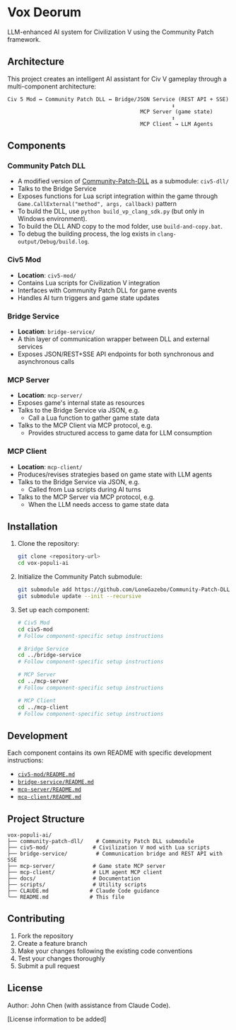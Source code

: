 # Vox Deorum

LLM-enhanced AI system for Civilization V using the Community Patch framework.

## Architecture

This project creates an intelligent AI assistant for Civ V gameplay through a multi-component architecture:

```
Civ 5 Mod ↔ Community Patch DLL ↔ Bridge/JSON Service (REST API + SSE)
                                                    ↕
                                          MCP Server (game state)
                                                    ↕  
                                          MCP Client → LLM Agents
```

## Components

### Community Patch DLL
- A modified version of [Community-Patch-DLL](https://github.com/LoneGazebo/Community-Patch-DLL) as a submodule: `civ5-dll/`
- Talks to the Bridge Service
- Exposes functions for Lua script integration within the game through `Game.CallExternal("method", args, callback)` pattern
- To build the DLL, use `python build_vp_clang_sdk.py` (but only in Windows environment).
- To build the DLL AND copy to the mod folder, use `build-and-copy.bat`.
- To debug the building process, the log exists in `clang-output/Debug/build.log`.

### Civ5 Mod
- **Location**: `civ5-mod/`
- Contains Lua scripts for Civilization V integration
- Interfaces with Community Patch DLL for game events
- Handles AI turn triggers and game state updates

### Bridge Service
- **Location**: `bridge-service/`
- A thin layer of communication wrapper between DLL and external services
- Exposes JSON/REST+SSE API endpoints for both synchronous and asynchronous calls

### MCP Server
- **Location**: `mcp-server/`
- Exposes game's internal state as resources
- Talks to the Bridge Service via JSON, e.g.
  - Call a Lua function to gather game state data
- Talks to the MCP Client via MCP protocol, e.g. 
  - Provides structured access to game data for LLM consumption

### MCP Client
- **Location**: `mcp-client/`
- Produces/revises strategies based on game state with LLM agents
- Talks to the Bridge Service via JSON, e.g. 
  - Called from Lua scripts during AI turns
- Talks to the MCP Server via MCP protocol, e.g.
  - When the LLM needs access to game state data

## Installation

1. Clone the repository:
   ```bash
   git clone <repository-url>
   cd vox-populi-ai
   ```

2. Initialize the Community Patch submodule:
   ```bash
   git submodule add https://github.com/LoneGazebo/Community-Patch-DLL.git community-patch-dll
   git submodule update --init --recursive
   ```

3. Set up each component:
   ```bash
   # Civ5 Mod
   cd civ5-mod
   # Follow component-specific setup instructions
   
   # Bridge Service
   cd ../bridge-service
   # Follow component-specific setup instructions
   
   # MCP Server
   cd ../mcp-server
   # Follow component-specific setup instructions
   
   # MCP Client  
   cd ../mcp-client
   # Follow component-specific setup instructions
   ```

## Development

Each component contains its own README with specific development instructions:
- [`civ5-mod/README.md`](civ5-mod/README.md)
- [`bridge-service/README.md`](bridge-service/README.md)
- [`mcp-server/README.md`](mcp-server/README.md) 
- [`mcp-client/README.md`](mcp-client/README.md)

## Project Structure

```
vox-populi-ai/
├── community-patch-dll/    # Community Patch DLL submodule
├── civ5-mod/              # Civilization V mod with Lua scripts
├── bridge-service/         # Communication bridge and REST API with SSE
├── mcp-server/            # Game state MCP server
├── mcp-client/            # LLM agent MCP client
├── docs/                  # Documentation
├── scripts/               # Utility scripts
├── CLAUDE.md             # Claude Code guidance
└── README.md             # This file
```

## Contributing

1. Fork the repository
2. Create a feature branch
3. Make your changes following the existing code conventions
4. Test your changes thoroughly
5. Submit a pull request

## License

Author: John Chen (with assistance from Claude Code).

[License information to be added]